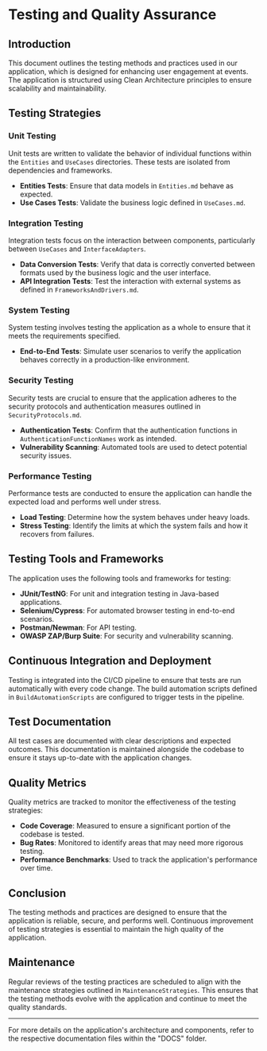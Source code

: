 # Testing and Quality Assurance

## Introduction

This document outlines the testing methods and practices used in our application, which is designed for enhancing user engagement at events. The application is structured using Clean Architecture principles to ensure scalability and maintainability.

## Testing Strategies

### Unit Testing

Unit tests are written to validate the behavior of individual functions within the `Entities` and `UseCases` directories. These tests are isolated from dependencies and frameworks.

- **Entities Tests**: Ensure that data models in `Entities.md` behave as expected.
- **Use Cases Tests**: Validate the business logic defined in `UseCases.md`.

### Integration Testing

Integration tests focus on the interaction between components, particularly between `UseCases` and `InterfaceAdapters`.

- **Data Conversion Tests**: Verify that data is correctly converted between formats used by the business logic and the user interface.
- **API Integration Tests**: Test the interaction with external systems as defined in `FrameworksAndDrivers.md`.

### System Testing

System testing involves testing the application as a whole to ensure that it meets the requirements specified.

- **End-to-End Tests**: Simulate user scenarios to verify the application behaves correctly in a production-like environment.

### Security Testing

Security tests are crucial to ensure that the application adheres to the security protocols and authentication measures outlined in `SecurityProtocols.md`.

- **Authentication Tests**: Confirm that the authentication functions in `AuthenticationFunctionNames` work as intended.
- **Vulnerability Scanning**: Automated tools are used to detect potential security issues.

### Performance Testing

Performance tests are conducted to ensure the application can handle the expected load and performs well under stress.

- **Load Testing**: Determine how the system behaves under heavy loads.
- **Stress Testing**: Identify the limits at which the system fails and how it recovers from failures.

## Testing Tools and Frameworks

The application uses the following tools and frameworks for testing:

- **JUnit/TestNG**: For unit and integration testing in Java-based applications.
- **Selenium/Cypress**: For automated browser testing in end-to-end scenarios.
- **Postman/Newman**: For API testing.
- **OWASP ZAP/Burp Suite**: For security and vulnerability scanning.

## Continuous Integration and Deployment

Testing is integrated into the CI/CD pipeline to ensure that tests are run automatically with every code change. The build automation scripts defined in `BuildAutomationScripts` are configured to trigger tests in the pipeline.

## Test Documentation

All test cases are documented with clear descriptions and expected outcomes. This documentation is maintained alongside the codebase to ensure it stays up-to-date with the application changes.

## Quality Metrics

Quality metrics are tracked to monitor the effectiveness of the testing strategies:

- **Code Coverage**: Measured to ensure a significant portion of the codebase is tested.
- **Bug Rates**: Monitored to identify areas that may need more rigorous testing.
- **Performance Benchmarks**: Used to track the application's performance over time.

## Conclusion

The testing methods and practices are designed to ensure that the application is reliable, secure, and performs well. Continuous improvement of testing strategies is essential to maintain the high quality of the application.

## Maintenance

Regular reviews of the testing practices are scheduled to align with the maintenance strategies outlined in `MaintenanceStrategies`. This ensures that the testing methods evolve with the application and continue to meet the quality standards.

---

For more details on the application's architecture and components, refer to the respective documentation files within the "DOCS" folder.